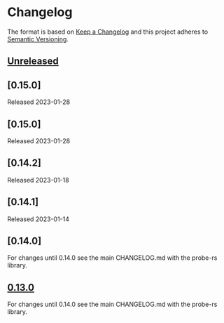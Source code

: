 # Changelog

The format is based on [Keep a Changelog](https://keepachangelog.com/en/1.0.0/)
and this project adheres to [Semantic Versioning](https://semver.org/spec/v2.0.0.html).

## [Unreleased]

## [0.15.0]

Released 2023-01-28

## [0.15.0]

Released 2023-01-28

## [0.14.2]

Released 2023-01-18

## [0.14.1]

Released 2023-01-14

## [0.14.0]

For changes until 0.14.0 see the main CHANGELOG.md with the probe-rs library.

## [0.13.0]

For changes until 0.14.0 see the main CHANGELOG.md with the probe-rs library.

[unreleased]: https://github.com/probe-rs/probe-rs/compare/v0.15.0...master
[v0.15.0]: https://github.com/probe-rs/probe-rs/compare/v0.15.0...v0.15.0
[v0.15.0]: https://github.com/probe-rs/probe-rs/compare/v0.14.2...v0.15.0
[v0.14.2]: https://github.com/probe-rs/probe-rs/compare/v0.14.1...v0.14.2
[v0.14.1]: https://github.com/probe-rs/probe-rs/compare/v0.13.0...v0.14.1
[0.13.0]: https://github.com/probe-rs/probe-rs/releases/tag/v0.13.0
